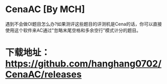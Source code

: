 # CenaAC [By MCH]

遇到不会做OI题目怎么办?如果测评这些题目的评测机是Cena的话，你可以直接使用这个软件来AC通过"忽略末尾空格和多余空行"模式计分的题目。

# 下载地址：https://github.com/hanghang0702/CenaAC/releases
